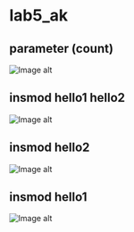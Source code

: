 # lab5_ak # 
## parameter (count) ##
![Image alt]()
## insmod hello1 hello2 ##
![Image alt]()
## insmod hello2
![Image alt]()
## insmod hello1
![Image alt]()
